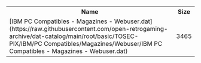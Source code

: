 <table>
<tr><th>Name</th><th>Size</th></tr>
<tr><td>
[IBM PC Compatibles - Magazines - Webuser.dat](https://raw.githubusercontent.com/open-retrogaming-archive/dat-catalog/main/root/basic/TOSEC-PIX/IBM/PC Compatibles/Magazines/Webuser/IBM PC Compatibles - Magazines - Webuser.dat)
</td><td>3465</td></tr>
</table>
